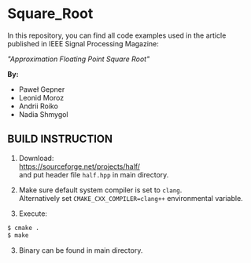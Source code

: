 # Square_Root


In this repository, you can find all code examples used in the article published in IEEE Signal Processing Magazine:

*"Approximation Floating Point Square Root"*

**By:**

 - Paweł Gepner
 - Leonid Moroz
 - Andrii Roiko
 -  Nadia Shmygol

## BUILD INSTRUCTION

1. Download:  
https://sourceforge.net/projects/half/  
and put header file `half.hpp` in main directory.

2. Make sure default system compiler is set to `clang`.  
Alternatively set `CMAKE_CXX_COMPILER=clang++` environmental variable.

2. Execute:
```bash
$ cmake .
$ make
```

3. Binary can be found in main directory.
